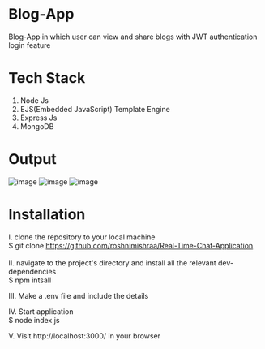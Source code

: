 # Blog-App
Blog-App in which user can view and share blogs with JWT authentication login feature

# Tech Stack 
1. Node Js
2. EJS(Embedded JavaScript) Template Engine
2. Express Js
3. MongoDB

# Output
![image](https://github.com/roshnimishraa/Blogify/assets/121380696/ef667e91-d8dc-44fb-8864-ef1393b1c7ac) 
![image](https://github.com/roshnimishraa/Blogify/assets/121380696/32a51276-eebb-4ffe-bdf8-c8720c573fcf)
![image](https://github.com/roshnimishraa/Blogify/assets/121380696/d732f979-5097-45bb-ad23-66bfdb6bf8c0)



# Installation 
I. clone the repository to your local machine <br />
$ git clone https://github.com/roshnimishraa/Real-Time-Chat-Application <br/>
<br />
II. navigate to the project's directory and install all the relevant dev-dependencies <br />
$ npm intsall <br />

III.  Make a .env file and include the details<br/>

IV. Start application <br />
$ node index.js    <br />

V. Visit http://localhost:3000/ in your browser

